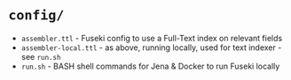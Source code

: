 # `config/`

* `assembler.ttl` - Fuseki config to use a Full-Text index on relevant fields
* `assembler-local.ttl` - as above, running locally, used for text indexer - see `run.sh`
* `run.sh` - BASH shell commands for Jena & Docker to run Fuseki locally
